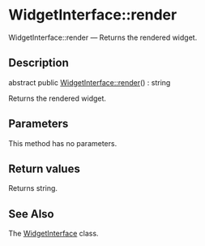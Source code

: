 WidgetInterface::render
================

WidgetInterface::render — Returns the rendered widget.

Description
---------------


abstract public [WidgetInterface::render](https://github.com/lingtalfi/DocTools/blob/master/doc/api/DocTools/Widget/WidgetInterface/render.md)() : string




Returns the rendered widget.




Parameters
--------------

This method has no parameters.


Return values
----------------

Returns string.









See Also
-----------

The [WidgetInterface](https://github.com/lingtalfi/DocTools/blob/master/doc/api/DocTools/Widget/WidgetInterface.md) class.

